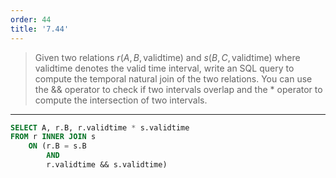 ```yaml
---
order: 44
title: '7.44'
---
```

> Given two relations $r(A, B, \text{validtime})$ and $s(B, C, \text{validtime})$ where 
> $\text{validtime}$ denotes the valid time interval, write an SQL query to compute the 
> temporal natural join of the two relations. You can use the && operator to check if 
> two intervals overlap and the * operator to compute the intersection of two intervals. 

--------------------------------

```sql 
SELECT A, r.B, r.validtime * s.validtime
FROM r INNER JOIN s 
    ON (r.B = s.B 
        AND
        r.validtime && s.validtime) 
```